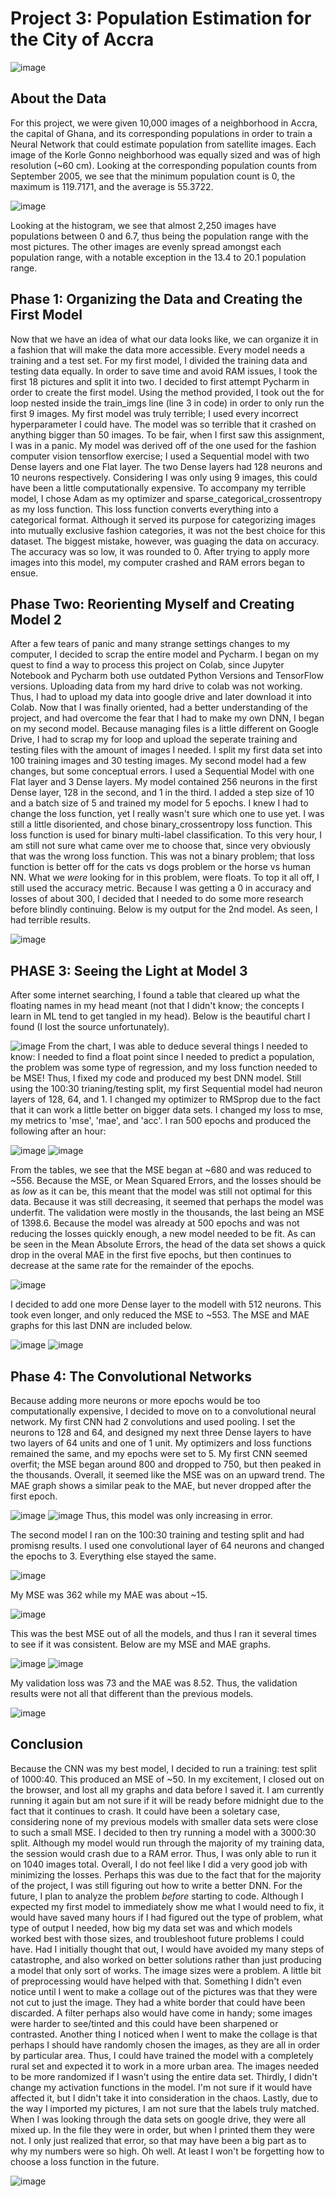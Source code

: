 # Project 3: Population Estimation for the City of Accra

![image](https://user-images.githubusercontent.com/67920563/88501555-d2b14400-cf99-11ea-9c4a-b59468d96ccf.png)

## About the Data
For this project, we were given 10,000 images of a neighborhood in Accra, the capital of Ghana, and its corresponding populations in order to train a Neural Network that could estimate population from satellite images. 
Each image of the Korle Gonno neighborhood was equally sized and was of high resolution (~60 cm). 
Looking at the corresponding population counts from September 2005, we see that the minimum population count is 0, the maximum is 119.7171, and the average is 55.3722.

![image](https://user-images.githubusercontent.com/67920563/88500505-e909d080-cf96-11ea-9096-74517665d2e0.png)

Looking at the histogram, we see that almost 2,250 images have populations between 0 and 6.7, thus being the population range with the most pictures.
The other images are evenly spread amongst each population range, with a notable exception in the 13.4 to 20.1 population range.

## Phase 1: Organizing the Data and Creating the First Model
Now that we have an idea of what our data looks like, we can organize it in a fashion that will make the data more accessible. Every model needs a training and a test set. 
For my first model, I divided the training data and testing data equally. In order to save time and avoid RAM issues, I took the first 18 pictures and split it into two. 
I decided to first attempt Pycharm in order to create the first model. Using the method provided, I took out the for loop nested inside the train_imgs line (line 3 in code) 
in order to only run the first 9 images. My first model was truly terrible; I used every incorrect hyperparameter I could have. 
The model was so terrible that it crashed on anything bigger than 50 images. To be fair, when I first saw this assignment, I was in a panic.
My model was derived off of the one used for the fashion computer vision tensorflow exercise; I used a Sequential model with two Dense layers and one Flat layer. 
The two Dense layers had 128 neurons and 10 neurons respectively. Considering I was only using 9 images, this could have been a little computationally expensive. 
To accompany my terrible model, I chose Adam as my optimizer and sparse_categorical_crossentropy as my loss function. 
This loss function converts everything into a categorical format. Although it served its purpose for categorizing images into mutually exclusive fashion categories,
it was not the best choice for this dataset. The biggest mistake, however, was guaging the data on accuracy. The accuracy was so low, it was rounded to 0.
After trying to apply more images into this model, my computer crashed and RAM errors began to ensue. 

## Phase Two: Reorienting Myself and Creating Model 2
After a few tears of panic and many strange settings changes to my computer, I decided to scrap the entire model and Pycharm.
I began on my quest to find a way to process this project on Colab, since Jupyter Notebook and Pycharm both use outdated Python Versions and TensorFlow versions. 
Uploading data from my hard drive to colab was not working. Thus, I had to upload my data into google drive and later download it into Colab. 
Now that I was finally oriented, had a better understanding of the project, and had overcome the fear that I had to make my own DNN, I began on my second model.
Because managing files is a little different on Google Drive, I had to scrap my for loop and upload the seperate training and testing files with the amount of images I needed.
I split my first data set into 100 training images and 30 testing images. My second model had a few changes, but some conceptual errors.
I used a Sequential Model with one Flat layer and 3 Dense layers. My model contained 256 neurons in the first Dense layer, 128 in the second, and 1 in the third. I added a step size of 10 and a batch size of 5 and trained my model for 5 epochs.
I knew I had to change the loss function, yet I really wasn't sure which one to use yet. I was still a little disoriented, and chose binary_crossentropy loss function.
This loss function is used for binary multi-label classification. To this very hour, I am still not sure what came over me to choose that, since very obviously that was the wrong loss function.
This was not a binary problem; that loss function is better off for the cats vs dogs problem or the horse vs human NN. What we *were* looking for in this problem, were floats. To top it all off,
I still used the accuracy metric. Because I was getting a 0 in accuracy and losses of about 300, I decided that I needed to do some more research before blindly continuing.
Below is my output for the 2nd model. As seen, I had terrible results.

![image](https://user-images.githubusercontent.com/67920563/88500558-0343ae80-cf97-11ea-9b8e-be039e207e79.png)

## PHASE 3: Seeing the Light at Model 3
After some internet searching, I found a table that cleared up what the floating names in my head meant (not that I didn't know; the concepts I learn in ML tend to get tangled in my head). Below is the beautiful chart I found (I lost the source unfortunately). 

![image](https://user-images.githubusercontent.com/67920563/88500617-2bcba880-cf97-11ea-838c-a9d1c184794f.png)
From the chart, I was able to deduce several things I needed to know: I needed to find a float point since I needed to predict a population, the problem was some type of regression, and my loss function needed to be MSE!
Thus, I fixed my code and produced my best DNN model. Still using the 100:30 trianing/testing split, my first Sequential model had neuron layers of 128, 64, and 1. I changed my optimizer to RMSprop due to the fact that it can work a little better on bigger data sets. I changed my loss to mse, my metrics to 'mse', 'mae', and 'acc'. I ran 500 epochs and produced the following after an hour:

![image](https://user-images.githubusercontent.com/67920563/88500645-430a9600-cf97-11ea-8922-653fc5209263.png)
![image](https://user-images.githubusercontent.com/67920563/88500667-57e72980-cf97-11ea-9c42-ce83f37832cf.png)

From the tables, we see that the MSE began at ~680 and was reduced to ~556. Because the MSE, or Mean Squared Errors, and the losses should be as *low* as it can be, this meant that the model was still not optimal for this data. Because it was still decreasing, it seemed that perhaps the model was underfit. The validation were mostly in the thousands, the last being an MSE of 1398.6. Because the model was already at 500 epochs and was not reducing the losses quickly enough, a new model needed to be fit. As can be seen in the Mean Absolute Errors, the head of the data set shows a quick drop in the overal MAE in the first five epochs, but then continues to decrease at the same rate for the remainder of the epochs.

![image](https://user-images.githubusercontent.com/67920563/88500694-6b929000-cf97-11ea-9ed3-6e92f8d74591.png)

I decided to add one more Dense layer to the modell with 512 neurons. This took even longer, and only reduced the MSE to ~553. The MSE and MAE graphs for this last DNN are included below. 

![image](https://user-images.githubusercontent.com/67920563/88500722-806f2380-cf97-11ea-9854-5da5cc60ca97.png)
![image](https://user-images.githubusercontent.com/67920563/88500747-911f9980-cf97-11ea-800e-7f338af1a7a4.png)

## Phase 4: The Convolutional Networks
Because adding more neurons or more epochs would be too computationally expensive, I decided to move on to a convolutional neural network. My first CNN had 2 convolutions and used pooling. I set the neurons to 128 and 64, and designed my next three Dense layers to have two layers of 64 units and one of 1 unit. My optimizers and loss functions remained the same, and my epochs were set to 5. My first CNN seemed overfit; the MSE began around 800 and dropped to 750, but then peaked in the thousands. Overall, it seemed like the MSE was on an upward trend. The MAE graph shows a similar peak to the MAE, but never dropped after the first epoch. 

![image](https://user-images.githubusercontent.com/67920563/88500796-b6140c80-cf97-11ea-9214-5db7c7fb9fbc.png)
![image](https://user-images.githubusercontent.com/67920563/88500819-c6c48280-cf97-11ea-90c3-29ea053391c8.png)
Thus, this model was only increasing in error.

The second model I ran on the 100:30 training and testing split and had promisng results. I used one convolutional layer of 64 neurons and changed the epochs to 3. Everything else stayed the same. 

![image](https://user-images.githubusercontent.com/67920563/88500941-02f7e300-cf98-11ea-90bb-6f12857e8fba.png)

My MSE was 362 while my MAE was about ~15.  

![image](https://user-images.githubusercontent.com/67920563/88500979-1e62ee00-cf98-11ea-92a7-f938ecc2c1e9.png)

This was the best MSE out of all the models, and thus I ran it several times to see if it was consistent. Below are my MSE and MAE graphs.

![image](https://user-images.githubusercontent.com/67920563/88501033-45b9bb00-cf98-11ea-853e-40dddb44aa9f.png)
![image](https://user-images.githubusercontent.com/67920563/88501056-59652180-cf98-11ea-84d7-5a5f6aa61f38.png)

My validation loss was 73 and the MAE was 8.52. Thus, the validation results were not all that different than the previous models.

![image](https://user-images.githubusercontent.com/67920563/88501009-30dd2780-cf98-11ea-8c55-12978b441444.png)

## Conclusion
Because the CNN was my best model, I decided to run a training: test split of 1000:40. This produced an MSE of ~50. In my excitement, I closed out on the browser, and lost all my graphs and data before I saved it. I am currently running it again but am not sure if it will be ready before midnight due to the fact that it continues to crash. It could have been a soletary case, considering none of my previous models with smaller data sets were close to such a small MSE.
I decided to then try running a model with a 3000:30 split. Although my model would run through the majority of my training data, the session would crash due to a RAM error. Thus, I was only able to run it on 1040 images total. Overall, I do not feel like I did a very good job with minimizing the losses. Perhaps this was due to the fact that for the majority of the project, I was still figuring out how to write a better DNN. For the future, I plan to analyze the problem *before* starting to code. Although I expected my first model to immediately show me what I would need to fix, it would have saved many hours if I had figured out the type of problem, what type of output I needed, how big my data set was and which models worked best with those sizes, and troubleshoot future problems I could have. Had I initially thought that out, I would have avoided my many steps of catastrophe, and also worked on better solutions rather than just producing a model that only sort of works. The image sizes were a problem. A little bit of preprocessing would have helped with that. Something I didn't even notice until I went to make a collage out of the pictures was that they were not cut to just the image. They had a white border that could have been discarded. A filter perhaps also would have come in handy; some images were harder to see/tinted and this could have been sharpened or contrasted. Another thing I noticed when I went to make the collage is that perhaps I should have randomly chosen the images, as they are all in order by particular area. Thus, I could have trained the model with a completely rural set and expected it to work in a more urban area. The images needed to be more randomized if I wasn't using the entire data set. Thirdly, I didn't change my activation functions in the model. I'm not sure if it would have affected it, but I didn't take it into consideration in the chaos. Lastly, due to the way I imported my pictures, I am not sure that the labels truly matched. When I was looking through the data sets on google drive, they were all mixed up. In the file they were in order, but when I printed them they were not. I only just realized that error, so that may have been a big part as to why my numbers were so high. Oh well. At least I won't be forgetting how to choose a loss function in the future.

![image](https://user-images.githubusercontent.com/67920563/88501831-96caae80-cf9a-11ea-9bbb-e3c231b925a4.png)

